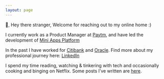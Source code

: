```yaml
---
layout: page
---
```


👋, Hey there stranger, Welcome for reaching out to my online home :) 

I currently work as a Product Manager at [Paytm](https://www.paytm.com/), and have led the development of [Mini Apps Platform](https://business.paytm.com/miniapps)

In the past I have worked for [Citibank](https://www.citibank.com/tts/) and [Oracle](https://www.oracle.com/in/industries/financial-services/analytics/). Find more about my professional journey here: [LinkedIn](https://www.linkedin.com/in/princejain17)

I spend my time reading, watching & tinkering with tech and occasionally cooking and binging on Netflix.
Some posts I’ve written are [here](https://product-noob.github.io/blogs/).
